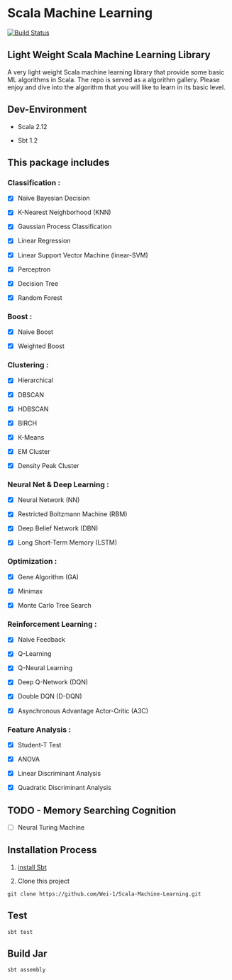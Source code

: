 # Scala Machine Learning

[![Build Status](https://travis-ci.org/Wei-1/Scala-Machine-Learning.svg?branch=master)](https://travis-ci.org/Wei-1/Scala-Machine-Learning)


## Light Weight Scala Machine Learning Library

A very light weight Scala machine learning library that provide some basic ML algorithms in Scala. The repo is served as a algorithm gallery. Please enjoy and dive into the algorithm that you will like to learn in its basic level.


## Dev-Environment

- Scala 2.12

- Sbt 1.2


## This package includes

### Classification :

- [x] Naive Bayesian Decision

- [x] K-Nearest Neighborhood (KNN)

- [x] Gaussian Process Classification

- [x] Linear Regression

- [x] Linear Support Vector Machine (linear-SVM)

- [x] Perceptron

- [x] Decision Tree

- [x] Random Forest

### Boost :

- [x] Naive Boost

- [x] Weighted Boost

### Clustering :

- [x] Hierarchical

- [x] DBSCAN

- [x] HDBSCAN

- [x] BIRCH

- [x] K-Means

- [x] EM Cluster

- [x] Density Peak Cluster

### Neural Net & Deep Learning :

- [x] Neural Network (NN)

- [x] Restricted Boltzmann Machine (RBM)

- [x] Deep Belief Network (DBN)

- [x] Long Short-Term Memory (LSTM)

### Optimization :

- [x] Gene Algorithm (GA)

- [x] Minimax

- [x] Monte Carlo Tree Search

### Reinforcement Learning :

- [x] Naive Feedback

- [x] Q-Learning

- [x] Q-Neural Learning

- [x] Deep Q-Network (DQN)

- [x] Double DQN (D-DQN)

- [x] Asynchronous Advantage Actor-Critic (A3C)

### Feature Analysis :

- [x] Student-T Test

- [x] ANOVA

- [x] Linear Discriminant Analysis

- [x] Quadratic Discriminant Analysis


## TODO - Memory Searching Cognition

- [ ] Neural Turing Machine


## Installation Process

1. [install Sbt](https://www.scala-sbt.org/download.html)

2. Clone this project

```
git clone https://github.com/Wei-1/Scala-Machine-Learning.git
```


## Test

    sbt test


## Build Jar

    sbt assembly
